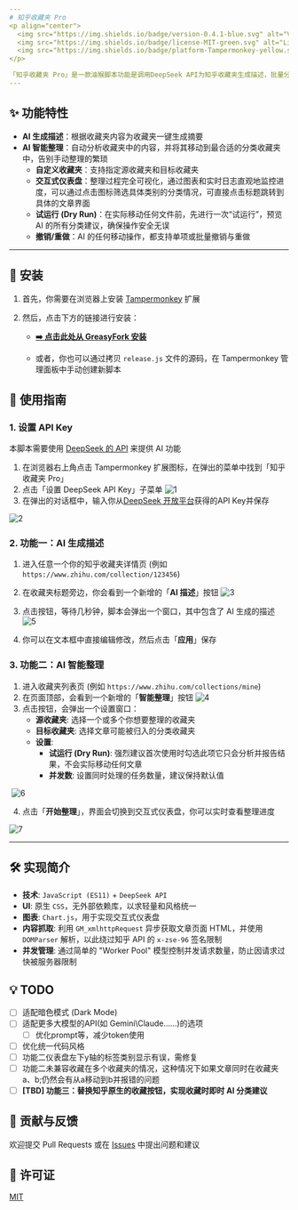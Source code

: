 ```yaml
---
# 知乎收藏夹 Pro
<p align="center">
  <img src="https://img.shields.io/badge/version-0.4.1-blue.svg" alt="Version">
  <img src="https://img.shields.io/badge/license-MIT-green.svg" alt="License">
  <img src="https://img.shields.io/badge/platform-Tampermonkey-yellow.svg" alt="Platform">
</p>

「知乎收藏夹 Pro」是一款油猴脚本功能是调用DeepSeek API为知乎收藏夹生成描述，批量分析收藏的回答/专栏文章，并自动移动到最合适的分类收藏夹中
---
```

## ✨ 功能特性

-   **AI 生成描述**：根据收藏夹内容为收藏夹一键生成摘要
-   **AI 智能整理**：自动分析收藏夹中的内容，并将其移动到最合适的分类收藏夹中，告别手动整理的繁琐
    -  **自定义收藏夹**：支持指定源收藏夹和目标收藏夹 
    -   **交互式仪表盘**：整理过程完全可视化，通过图表和实时日志直观地监控进度，可以通过点击图标筛选具体类别的分类情况，可直接点击标题跳转到具体的文章界面
    -   **试运行 (Dry Run)**：在实际移动任何文件前，先进行一次“试运行”，预览 AI 的所有分类建议，确保操作安全无误
    -   **撤销/重做**：AI 的任何移动操作，都支持单项或批量撤销与重做

---
## 🚀 安装

1.  首先，你需要在浏览器上安装 [Tampermonkey](https://www.tampermonkey.net/) 扩展
2.  然后，点击下方的链接进行安装：

    - **[➡️ 点击此处从 GreasyFork 安装](https://greasyfork.org/zh-CN/scripts/540407-%E7%9F%A5%E4%B9%8E%E6%94%B6%E8%97%8F%E5%A4%B9-pro)** 

    -  或者，你也可以通过拷贝 `release.js` 文件的源码，在 Tampermonkey 管理面板中手动创建新脚本

## 📝 使用指南

### 1. 设置 API Key

本脚本需要使用 [DeepSeek 的 API](https://www.deepseek.com/) 来提供 AI 功能

1.  在浏览器右上角点击 Tampermonkey 扩展图标，在弹出的菜单中找到「知乎收藏夹 Pro」
2.  点击「设置 DeepSeek API Key」子菜单
	![1](files/1.png)
3. 在弹出的对话框中，输入你从[DeepSeek 开放平台](https://platform.deepseek.com/api_keys)获得的API Key并保存

![2](files/2.png)

### 2. 功能一：AI 生成描述

1.  进入任意一个你的知乎收藏夹详情页 (例如 `https://www.zhihu.com/collection/123456`)
2.  在收藏夹标题旁边，你会看到一个新增的「**AI 描述**」按钮
    ![3](files/3.png)
3.  点击按钮，等待几秒钟，脚本会弹出一个窗口，其中包含了 AI 生成的描述
	![5](files/5.png)

1.  你可以在文本框中直接编辑修改，然后点击「**应用**」保存

### 3. 功能二：AI 智能整理

1.  进入收藏夹列表页 (例如 `https://www.zhihu.com/collections/mine`)
2.  在页面顶部，会看到一个新增的「**智能整理**」按钮
    ![4](files/4.png)
3.  点击按钮，会弹出一个设置窗口：
    -   **源收藏夹**: 选择一个或多个你想要整理的收藏夹
    -   **目标收藏夹**: 选择文章可能被归入的分类收藏夹
    -   **设置**:
        -   **试运行 (Dry Run)**: 强烈建议首次使用时勾选此项它只会分析并报告结果，不会实际移动任何文章
        -   **并发数**: 设置同时处理的任务数量，建议保持默认值

​	![6](files/6.png)

4. 点击「**开始整理**」，界面会切换到交互式仪表盘，你可以实时查看整理进度

![7](files/7.png)

---

## 🛠️ 实现简介

-   **技术**: `JavaScript (ES11)` + `DeepSeek API`
-   **UI**: 原生 `CSS`，无外部依赖库，以求轻量和风格统一
-   **图表**: `Chart.js`，用于实现交互式仪表盘
-   **内容抓取**: 利用 `GM_xmlhttpRequest` 异步获取文章页面 HTML，并使用 `DOMParser` 解析，以此绕过知乎 API 的 `x-zse-96` 签名限制
-   **并发管理**: 通过简单的 "Worker Pool" 模型控制并发请求数量，防止因请求过快被服务器限制

## 💡 TODO

- [ ] 适配暗色模式 (Dark Mode)
- [ ] 适配更多大模型的API(如 Gemini\Claude……)的选项
  - [ ] 优化prompt等，减少token使用

- [ ] 优化统一代码风格
- [ ] 功能二仪表盘左下y轴的标签类别显示有误，需修复
- [ ] 功能二未兼容收藏在多个收藏夹的情况，这种情况下如果文章同时在收藏夹a、b;仍然会有从a移动到b并报错的问题
- [ ] **[TBD] 功能三：替换知乎原生的收藏按钮，实现收藏时即时 AI 分类建议**

## 🤝 贡献与反馈

欢迎提交 Pull Requests 或在 [Issues](https://github.com/ienone/ZhihuCollectionsPro/issues) 中提出问题和建议

## 📄 许可证
 [MIT](https://github.com/ienone/ZhihuCollectionsPro/blob/main/LICENSE) 
